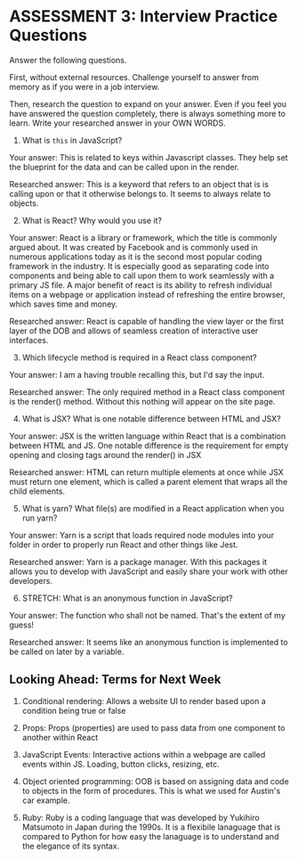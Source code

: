 # ASSESSMENT 3: Interview Practice Questions

Answer the following questions.

First, without external resources. Challenge yourself to answer from memory as if you were in a job interview.

Then, research the question to expand on your answer. Even if you feel you have answered the question completely, there is always something more to learn. Write your researched answer in your OWN WORDS.


1. What is `this` in JavaScript?

  Your answer: This is related to keys within Javascript classes. They help set the blueprint for the data and can be called upon in the render.

  Researched answer: This is a keyword that refers to an object that is is calling upon or that it otherwise belongs to. It seems to always relate to objects.



2. What is React? Why would you use it?

  Your answer: React is a library or framework, which the title is commonly argued about. It was created by Facebook and is commonly used in numerous applications today as it is the second most popular coding framework in the industry. It is especially good as separating code into components and being able to call upon them to work seamlessly with a primary JS file. A major benefit of react is its ability to refresh individual items on a webpage or application instead of refreshing the entire browser, which saves time and money.

  Researched answer: React is capable of handling the view layer or the first layer of the DOB and allows of seamless creation of interactive user interfaces.



3. Which lifecycle method is required in a React class component?

  Your answer: I am a having trouble recalling this, but I'd say the input.

  Researched answer: The only required method in a React class component is the render() method. Without this nothing will appear on the site page.



4. What is JSX? What is one notable difference between HTML and JSX?

  Your answer: JSX is the written language within React that is a combination between HTML and JS. One notable difference is the requirement for empty opening and closing tags around the render() in JSX

  Researched answer: HTML can return multiple elements at once while JSX must return one element, which is called a parent element that wraps all the child elements.



5. What is yarn? What file(s) are modified in a React application when you run yarn?

  Your answer: Yarn is a script that loads required node modules into your folder in order to properly run React and other things like Jest.

  Researched answer: Yarn is a package manager. With this packages it allows you to develop with JavaScript and easily share your work with other developers.



6. STRETCH: What is an anonymous function in JavaScript?

  Your answer: The function who shall not be named. That's the extent of my guess!

  Researched answer: It seems like an anonymous function is implemented to be called on later by a variable.


## Looking Ahead: Terms for Next Week

1. Conditional rendering: Allows a website UI to render based upon a condition being true or false

2. Props: Props (properties) are used to pass data from one component to another within React

3. JavaScript Events: Interactive actions within a webpage are called events within JS. Loading, button clicks, resizing, etc.

4. Object oriented programming: OOB is based on assigning data and code to objects in the form of procedures. This is what we used for Austin's car example.

5. Ruby: Ruby is a coding language that was developed by Yukihiro Matsumoto in Japan during the 1990s. It is a flexibile lanaguage that is compared to Python for how easy the lanaguage is to understand and the elegance of its syntax.
